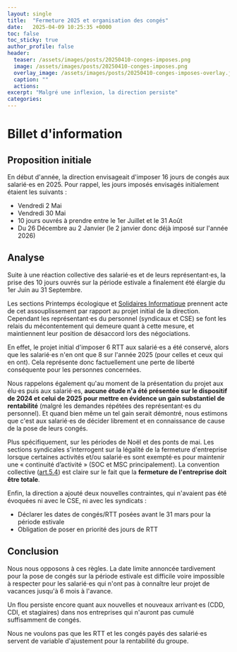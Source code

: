 ```yaml
---
layout: single
title:  "Fermeture 2025 et organisation des congés"
date:   2025-04-09 10:25:35 +0000
toc: false
toc_sticky: true
author_profile: false
header:
  teaser: /assets/images/posts/20250410-conges-imposes.png
  image: /assets/images/posts/20250410-conges-imposes.png
  overlay_image: /assets/images/posts/20250410-conges-imposes-overlay.jpg
  caption: ""
  actions:
excerpt: "Malgré une inflexion, la direction persiste"
categories: 
---
```


# **Billet d'information**
## Proposition initiale
En début d'année, la direction envisageait d'imposer 16 jours de congés aux salarié⋅es en 2025. Pour rappel, les jours imposés envisagés initialement étaient les suivants :

- Vendredi 2 Mai
- Vendredi 30 Mai
- 10 jours ouvrés à prendre entre le 1er Juillet et le 31 Août
- Du 26 Décembre au 2 Janvier (le 2 janvier donc déjà imposé sur l'année 2026)

## Analyse
Suite à une réaction collective des salarié⋅es et de leurs représentant⋅es, la prise des 10 jours ouvrés sur la période estivale a finalement été élargie du 1er Juin au 31 Septembre.

Les sections Printemps écologique et [Solidaires Informatique](https://almond.solidairesinformatique.org/) prennent acte de cet assouplissement par rapport au projet initial de la direction. Cependant les représentant⋅es du personnel (syndicaux et CSE) se font les relais du mécontentement qui demeure quant à cette mesure, et maintiennent leur position de désaccord lors des négociations.

En effet, le projet initial d'imposer 6 RTT aux salarié⋅es a été conservé, alors que les salarié⋅es n'en ont que 8 sur l'année 2025 (pour celles et ceux qui en ont). Cela représente donc factuellement une perte de liberté conséquente pour les personnes concernées.

Nous rappelons également qu'au moment de la présentation du projet aux élu⋅es puis aux salarié⋅es, **aucune étude n'a été présentée sur le dispositif de 2024 et celui de 2025 pour mettre en évidence un gain substantiel de rentabilité** (malgré les demandes répétées des représentant⋅es du personnel). Et quand bien même un tel gain serait démontré, nous estimons que c'est aux salarié⋅es de décider librement et en connaissance de cause de la pose de leurs congés. 

Plus spécifiquement, sur les périodes de Noël et des ponts de mai. Les sections syndicales s'interrogent sur la légalité de la fermeture d'entreprise lorsque certaines activités et/ou salarié⋅es sont exempté⋅es pour maintenir une « continuité d’activité » (SOC et MSC principalement). La convention collective ([art.5.4](https://www.syntec.fr/convention-collective/conges/#article-5-4)) est claire sur le fait que la **fermeture de l'entreprise doit être totale**.

Enfin, la direction a ajouté deux nouvelles contraintes, qui n'avaient pas été évoquées ni avec le CSE, ni avec les syndicats :

- Déclarer les dates de congés/RTT posées avant le 31 mars pour la période estivale
- Obligation de poser en priorité des jours de RTT

## Conclusion
Nous nous opposons à ces règles. La date limite annoncée tardivement pour la pose de congés sur la période estivale est difficile voire impossible à respecter pour les salarié⋅es qui n'ont pas à connaître leur projet de vacances jusqu'à 6 mois à l'avance.

Un flou persiste encore quant aux nouvelles et nouveaux arrivant·es (CDD, CDI, et stagiaires) dans nos entreprises qui n'auront pas cumulé suffisamment de congés.

Nous ne voulons pas que les RTT et les congés payés des salarié⋅es servent de variable d'ajustement pour la rentabilité du groupe.
